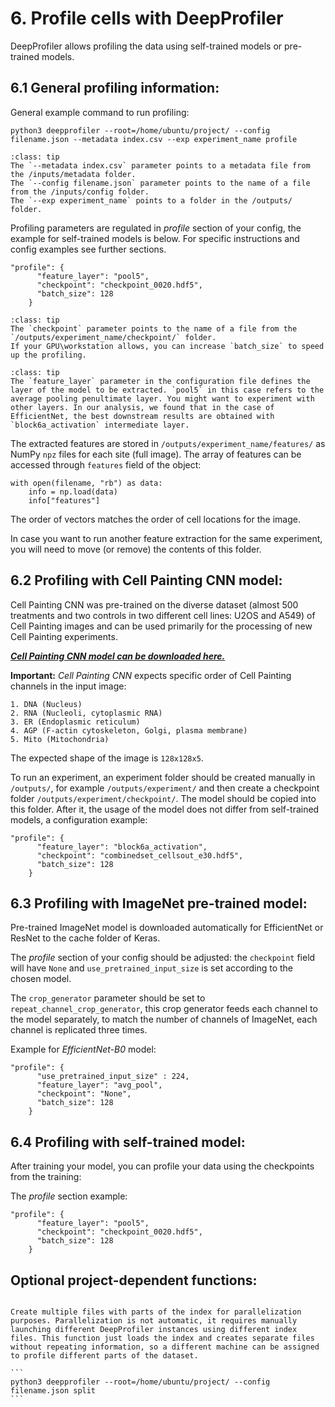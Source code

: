 # 6. Profile cells with DeepProfiler

DeepProfiler allows profiling the data using self-trained models or pre-trained models. 

## **6.1 General profiling information:**

General example command to run profiling: 

```
python3 deepprofiler --root=/home/ubuntu/project/ --config filename.json --metadata index.csv --exp experiment_name profile
```


```{admonition} Profiling arguments
:class: tip
The `--metadata index.csv` parameter points to a metadata file from the /inputs/metadata folder.
The `--config filename.json` parameter points to the name of a file from the /inputs/config folder.
The `--exp experiment_name` points to a folder in the /outputs/ folder.  
```

Profiling parameters are regulated in _profile_ section of your config, the example for self-trained models is below.
For specific instructions and config examples see further sections.

```
"profile": {
      "feature_layer": "pool5",
      "checkpoint": "checkpoint_0020.hdf5",
      "batch_size": 128
    }
```

```{admonition} On configuration parameters
:class: tip
The `checkpoint` parameter points to the name of a file from the `/outputs/experiment_name/checkpoint/` folder.
If your GPU\workstation allows, you can increase `batch_size` to speed up the profiling.
```

```{admonition} About feature layers
:class: tip
The `feature_layer` parameter in the configuration file defines the layer of the model to be extracted. `pool5` in this case refers to the average pooling penultimate layer. You might want to experiment with other layers. In our analysis, we found that in the case of EfficientNet, the best downstream results are obtained with `block6a_activation` intermediate layer.
```

The extracted features are stored in `/outputs/experiment_name/features/` as NumPy `npz` files for each site (full image). The array of features can be accessed through `features` field of the object: 
```
with open(filename, "rb") as data:
    info = np.load(data)
    info["features"]
```
The order of vectors matches the order of cell locations for the image. 


In case you want to run another feature extraction for the same experiment, you will need to move (or remove) the contents of this folder. 


## **6.2 Profiling with Cell Painting CNN model:**

Cell Painting CNN was pre-trained on the diverse dataset (almost 500 treatments and two controls in two different cell lines: 
U2OS and A549) of Cell Painting images and can be used primarily for the processing of new Cell Painting experiments.

[_**Cell Painting CNN model can be downloaded here.**_](https://doi.org/10.5281/zenodo.7114558)

**Important:** *Cell Painting CNN* expects specific order of Cell Painting channels in the input image:
```
1. DNA (Nucleus)
2. RNA (Nucleoli, cytoplasmic RNA)
3. ER (Endoplasmic reticulum)
4. AGP (F-actin cytoskeleton, Golgi, plasma membrane)
5. Mito (Mitochondria)
```
The expected shape of the image is `128x128x5`.

To run an experiment, an experiment folder should be created manually in `/outputs/`, for example  `/outputs/experiment/` 
and then create a checkpoint folder `/outputs/experiment/checkpoint/`. The model should be copied into this folder. 
After it, the usage of the model does not differ from self-trained models, a configuration example:

```
"profile": {
      "feature_layer": "block6a_activation",
      "checkpoint": "combinedset_cellsout_e30.hdf5",
      "batch_size": 128
    }
```

## **6.3 Profiling with ImageNet pre-trained model:**

Pre-trained ImageNet model is downloaded automatically for EfficientNet or ResNet to the cache folder of Keras.  

The _profile_ section of your config should be adjusted: the `checkpoint` field will have `None` and `use_pretrained_input_size`
is set according to the chosen model.

The `crop_generator` parameter should be set to `repeat_channel_crop_generator`, this crop generator feeds each channel 
to the model separately, to match the number of channels of ImageNet, each channel is replicated three times. 
  
Example for _EfficientNet-B0_ model:

```
"profile": {
      "use_pretrained_input_size" : 224,
      "feature_layer": "avg_pool",
      "checkpoint": "None",
      "batch_size": 128
    }
```

## **6.4 Profiling with self-trained model:**

After training your model, you can profile your data using the checkpoints from the training:

The _profile_ section example:

```
"profile": {
      "feature_layer": "pool5",
      "checkpoint": "checkpoint_0020.hdf5",
      "batch_size": 128
    }
```


## **Optional project-dependent functions:**


````{dropdown} **Split index file**:

Create multiple files with parts of the index for parallelization purposes. Parallelization is not automatic, it requires manually launching different DeepProfiler instances using different index files. This function just loads the index and creates separate files without repeating information, so a different machine can be assigned to profile different parts of the dataset.

```
python3 deepprofiler --root=/home/ubuntu/project/ --config filename.json split
```


````
